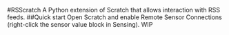 #RSScratch
A Python extension of Scratch that allows interaction with RSS feeds.
##Quick start
Open Scratch and enable Remote Sensor Connections (right-click the sensor value block in Sensing).
WIP
